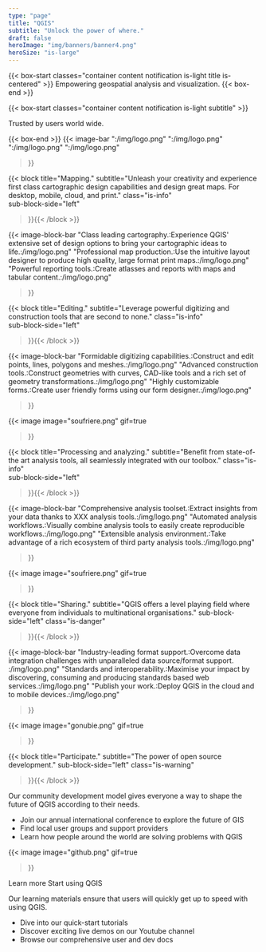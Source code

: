 ```yaml
---
type: "page"
title: "QGIS"
subtitle: "Unlock the power of where."
draft: false
heroImage: "img/banners/banner4.png"
heroSize: "is-large"
---
```

{{< box-start classes="container content notification is-light title is-centered" >}}
Empowering geospatial analysis and visualization.
{{< box-end >}}

{{< box-start classes="container content notification is-light subtitle" >}}

Trusted by users world wide.

{{< box-end >}}
{{< image-bar 
    ":/img/logo.png"
    ":/img/logo.png"
    ":/img/logo.png"
    ":/img/logo.png"
>}}


{{< block
    title="Mapping."
    subtitle="Unleash your creativity and experience first class cartographic design capabilities and design great maps. For desktop, mobile, cloud, and print."
    class="is-info"    
    sub-block-side="left"

>}}{{< /block >}}

<!-- 
Screenshot of QGIS with symbology and awesome looking cartography in the map window. 
Photo of a large printed map. 
Animation of report pages flipping over.
-->

{{< image-block-bar 
    "Class leading cartography.:Experience QGIS' extensive set of  design options to bring your cartographic ideas to life.:/img/logo.png"
    "Professional map production.:Use the intuitive layout designer to produce high quality, large format print maps.:/img/logo.png"
    "Powerful reporting tools.:Create atlasses and reports with maps and tabular content.:/img/logo.png"
>}}

{{< block
    title="Editing."
    subtitle="Leverage powerful digitizing and construction tools that are second to none."
    class="is-info"    
    sub-block-side="left"

>}}{{< /block >}}

<!-- 
Animated showing different digitising activities. 
Image showing curve or cad construction. 
Forms and tables image .
-->

{{< image-block-bar 
    "Formidable digitizing capabilities.:Construct and edit points, lines, polygons and meshes.:/img/logo.png"
    "Advanced construction tools.:Construct geometries with curves, CAD-like tools and a rich set of geometry transformations.:/img/logo.png"
    "Highly customizable forms.:Create user friendly forms using our form designer.:/img/logo.png"
>}}


{{< image
    image="soufriere.png"
    gif=true
>}}


{{< block
    title="Processing and analyzing."
    subtitle="Benefit from state-of-the art analysis tools, all seamlessly integrated with our toolbox."
    class="is-info"    
    sub-block-side="left"

>}}{{< /block >}}

<!-- 
Image of the toolset.
Graphical model image.
???
-->


{{< image-block-bar 
    "Comprehensive analysis toolset.:Extract insights from your data thanks to XXX analysis tools.:/img/logo.png"
    "Automated analysis workflows.:Visually combine analysis tools to easily create reproducible workflows.:/img/logo.png"
    "Extensible analysis environment.:Take advantage of a rich ecosystem of third party analysis tools.:/img/logo.png"
>}}



{{< image
    image="soufriere.png"
    gif=true
>}}



{{< block
    title="Sharing."
    subtitle="QGIS offers a level playing field where everyone from individuals to multinational organisations."
    sub-block-side="left"
    class="is-danger"    
>}}{{< /block >}}


<!-- 
Image of the data source manager.
OGC whitepaper image :-).
Mobile, tablet, website.
-->

{{< image-block-bar 
    "Industry-leading format support.:Overcome data integration challenges with unparalleled data source/format support. :/img/logo.png"
    "Standards and interoperability.:Maximise your impact by discovering, consuming and producing standards based web services.:/img/logo.png"
    "Publish your work.:Deploy QGIS in the cloud and to mobile devices.:/img/logo.png"
>}}

  
 
 



{{< image
    image="gonubie.png"
    gif=true
>}}

{{< block
    title="Participate."
    subtitle="The power of open source development."
    sub-block-side="left"
    class="is-warning"    
>}}{{< /block >}}


Our community development model gives everyone a way to shape the future of QGIS according to their needs.

* Join our annual international conference to explore the future of GIS
* Find local user groups and support providers
* Learn how people around the world are solving problems with QGIS

{{< image
    image="github.png"
    gif=true
>}}


Learn more
Start using QGIS

Our learning materials ensure that users will quickly get up to speed with using QGIS.  

* Dive into our quick-start tutorials
* Discover exciting live demos on our Youtube channel
* Browse our comprehensive user and dev docs

